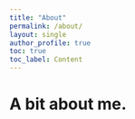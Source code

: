 ```yaml
---
title: "About"
permalink: /about/
layout: single
author_profile: true
toc: true
toc_label: Content
---
```


# A bit about me.